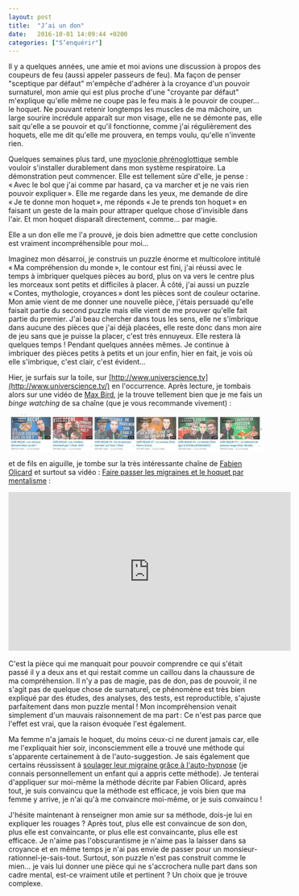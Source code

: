 ```yaml
---
layout: post
title:  "J’ai un don"
date:   2016-10-01 14:09:44 +0200
categories: ["S’enquérir"]
---
```


Il y a quelques années, une amie et moi avions une discussion à propos
des coupeurs de feu (aussi appeler passeurs de feu). Ma façon de penser
"sceptique par défaut" m'empêche d'adhérer à la croyance d'un pouvoir
surnaturel, mon amie qui est plus proche d'une "croyante par défaut"
m'explique qu'elle même ne coupe pas le feu mais à le pouvoir de
couper… le hoquet. Ne pouvant retenir longtemps les muscles de ma
mâchoire, un large sourire incrédule apparaît sur mon visage, elle ne se
démonte pas, elle sait qu'elle a se pouvoir et qu'il fonctionne, comme
j'ai régulièrement des hoquets, elle me dit qu'elle me prouvera, en
temps voulu, qu'elle n'invente rien.

<!--more-->

Quelques semaines plus tard, une <acronym title="hoquet">myoclonie phrénoglottique</acronym> semble
vouloir s'installer durablement dans mon système respiratoire. La
démonstration peut commencer. Elle est tellement sûre d'elle, je pense :
« Avec le bol que j'ai comme par hasard, ça va marcher et je ne vais
rien pouvoir expliquer ». Elle me regarde dans les yeux, me demande de
dire « Je te donne mon hoquet », me réponds « Je te prends ton hoquet »
en faisant un geste de la main pour attraper quelque chose d'invisible
dans l'air. Et mon hoquet disparaît directement, comme… par magie.

Elle a un don elle me l'a prouvé, je dois bien admettre que cette
conclusion est vraiment incompréhensible pour moi…

Imaginez mon désarroi, je construis un puzzle énorme et multicolore
intitulé « Ma compréhension du monde », le contour est fini, j'ai réussi
avec le temps à imbriquer quelques pièces au bord, plus on va vers le
centre plus les morceaux sont petits et difficiles à placer. À côté,
j'ai aussi un puzzle « Contes, mythologie, croyances » dont les pièces
sont de couleur octarine. Mon amie vient de me donner une nouvelle
pièce, j'étais persuadé qu'elle faisait partie du second puzzle mais
elle vient de me prouver qu'elle fait partie du premier. J'ai beau
chercher dans tous les sens, elle ne s'imbrique dans aucune des pièces
que j'ai déjà placées, elle reste donc dans mon aire de jeu sans que je
puisse la placer, c'est très ennuyeux. Elle restera là quelques temps !
Pendant quelques années mêmes. Je continue à imbriquer des pièces petits
à petits et un jour enfin, hier en fait, je vois où elle s'imbrique,
c'est clair, c'est évident…

Hier, je surfais sur la toile, sur
[http://www.universcience.tv](http://www.universcience.tv/)
en l'occurrence. Après lecture, je tombais alors sur une vidéo de [Max
Bird](https://www.youtube.com/channel/UC-4WUubuVGowG_R7gdgesPA/videos),
je la trouve tellement bien que je me fais un *binge watching* de sa
chaîne (que je vous recommande vivement) :

[![MaxBird](/assets/images/maxbird.webp)](https://www.youtube.com/channel/UC-4WUubuVGowG_R7gdgesPA/videos)

et de fils en aiguille, je tombe sur la très intéressante chaîne de
[Fabien Olicard](https://www.youtube.com/user/FabienOlicard)
et surtout sa vidéo : [Faire passer les migraines et le hoquet par mentalisme](https://www.youtube.com/watch?v=LYnJpp_qpyg&index=5&list=PLUD1bIh6qJDNsq38-2L34bgk_FBVOyNVA) :

<iframe width="560" height="315" src="https://www.youtube.com/embed/LYnJpp_qpyg" title="YouTube video player" frameborder="0" allow="accelerometer; autoplay; clipboard-write; encrypted-media; gyroscope; picture-in-picture" allowfullscreen></iframe>

C'est la pièce qui me manquait pour pouvoir comprendre ce qui s'était
passé il y a deux ans et qui restait comme un caillou dans la chaussure
de ma compréhension. Il n'y a pas de magie, pas de don, pas de pouvoir,
il ne s'agit pas de quelque chose de surnaturel, ce phénomène est très
bien expliqué par des études, des analyses, des tests, est
reproductible, s'ajuste parfaitement dans mon puzzle mental ! Mon
incompréhension venait simplement d'un mauvais raisonnement de ma part :
Ce n'est pas parce que l'effet est vrai, que la raison évoquée l'est
également.

Ma femme n'a jamais le hoquet, du moins ceux-ci ne durent jamais car,
elle me l'expliquait hier soir, inconsciemment elle a trouvé une méthode
qui s'apparente certainement à de l'auto-suggestion. Je sais également
que certains réussissent à [soulager leur migraine grâce à l'auto-hypnose](http://www.ouest-france.fr/bretagne/sante-rennes-berenice-met-ko-ses-migraines-avec-lauto-hypnose-3153862)
(je connais personnellement un enfant qui a appris cette méthode). Je
tenterai d'appliquer sur moi-même la méthode décrite par Fabien Olicard,
après tout, je suis convaincu que la méthode est efficace, je vois bien
que ma femme y arrive, je n'ai qu'à me convaincre moi-même, or je suis
convaincu !

J'hésite maintenant à renseigner mon amie sur sa méthode, dois-je lui en
expliquer les rouages ? Après tout, plus elle est convaincue de son don,
plus elle est convaincante, or plus elle est convaincante, plus elle est
efficace. Je n'aime pas l'obscurantisme je n'aime pas la laisser dans sa
croyance et en même temps je n'ai pas envie de passer pour un
monsieur-rationnel-je-sais-tout. Surtout, son puzzle n'est pas construit
comme le mien… je vais lui donner une pièce qui ne s'accrochera nulle
part dans son cadre mental, est-ce vraiment utile et pertinent ? Un
choix que je trouve complexe.

